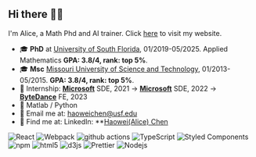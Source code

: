 ## Hi there 👋🏻 
I'm Alice, a Math Phd and AI trainer. Click [here]() to visit my website.
- 🎓 **PhD** at [University of South Florida](https://www.usf.edu/), 01/2019-05/2025. Applied Mathematics **GPA: 3.8/4, rank: top 5%**.
- 🎓 **Msc** [Missouri University of Science and Technology](https://www.mst.edu/), 01/2013-05/2015. **GPA: 3.8/4, rank: top 5%**.
- 🧸 Internship: **[Microsoft](https://www.microsoft.com/)** SDE, 2021 -> **[Microsoft](https://www.microsoft.com/)** SDE, 2022 -> **[ByteDance](https://www.bytedance.com/en/)** FE, 2023
- 🦾 Matlab / Python
- 📨 Email me at: [haoweichen@usf.edu](mailto:haoweichen@usf.edu)
- 🐾 Find me at: LinkedIn: **[Haowei(Alice) Chen](https://www.linkedin.com/in/chenhaowei/)

<p>
  <img alt="React" src="https://img.shields.io/badge/-React-45b8d8?style=flat-square&logo=react&logoColor=white" />
  <img alt="Webpack" src="https://img.shields.io/badge/-Webpack-8DD6F9?style=flat-square&logo=webpack&logoColor=white" /> 
  <img alt="github actions" src="https://img.shields.io/badge/-Github_Actions-2088FF?style=flat-square&logo=github-actions&logoColor=white" />
  <img alt="TypeScript" src="https://img.shields.io/badge/-TypeScript-007ACC?style=flat-square&logo=typescript&logoColor=white" />
  <img alt="Styled Components" src="https://img.shields.io/badge/-Styled_Components-db7092?style=flat-square&logo=styled-components&logoColor=white" />
  <img alt="npm" src="https://img.shields.io/badge/-NPM-CB3837?style=flat-square&logo=npm&logoColor=white" />
  <img alt="html5" src="https://img.shields.io/badge/-HTML5-E34F26?style=flat-square&logo=html5&logoColor=white" />
  <img alt="d3js" src="https://img.shields.io/badge/-D3.js-F9A03C?style=flat-square&logo=d3.js&logoColor=white" />
  <img alt="Prettier" src="https://img.shields.io/badge/-Prettier-F7B93E?style=flat-square&logo=prettier&logoColor=white" />
  <img alt="Nodejs" src="https://img.shields.io/badge/-Nodejs-43853d?style=flat-square&logo=Node.js&logoColor=white" />
</p>
